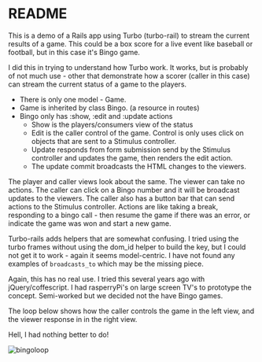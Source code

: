 # README

This is a demo of a Rails app using Turbo (turbo-rail) to stream the current results of a game. This could be a box score for a live event like baseball or football, but in this case it's Bingo game.

I did this in trying to understand how Turbo work. It works, but is probably of not much use - other that demonstrate how a scorer (caller in this case) can stream the current status of a game to the players. 

* There is only one model - Game.
* Game is inherited by class Bingo. (a resource in routes)
* Bingo only has :show, :edit and :update actions
  * Show is the players/consumers view of the status
  * Edit is the caller control of the game. Control is only uses click on objects that are sent to a Stimulus controller.
  * Update responds from form submission send by the Stimulus controller and updates the game, then renders the edit action.
  * The update commit broadcasts the HTML changes to the viewers.


The player and caller views look about the same. The viewer can take no actions. The caller can click on a Bingo number and it will be broadcast updates to the viewers. The caller also has a button bar that can send actions to the Stimulus controller. Actions are like taking a break, responding to a bingo call - then resume the game if there was an error, or indicate the game was won and start a new game.

Turbo-rails adds helpers that are somewhat confusing. I tried using the turbo frames without using the dom_id helper to build the key, but I could not get it to work - again it seems model-centric. I have not found any examples of `broadcasts_to` which may be the missing piece.

Again, this has no real use. I tried this several years ago with jQuery/coffescript. I had rasperryPi's on large screen TV's to prototype the concept. Semi-worked but we decided not the have Bingo games.

The loop below shows how the caller controls the game in the left view, and the viewer response in in the right view.

Hell, I had nothing better to do!


![bingoloop](https://user-images.githubusercontent.com/125716/117353857-48760480-ae76-11eb-9f81-023d26510db9.gif)
